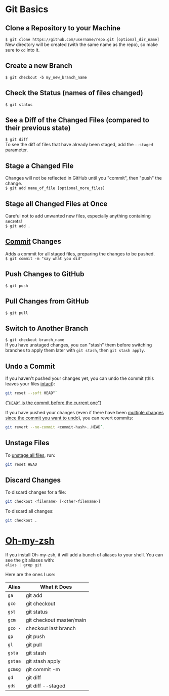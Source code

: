 # Git Basics
## Clone a Repository to your Machine
`$ git clone https://github.com/username/repo.git [optional_dir_name]`  
New directory will be created (with the same name as the repo), so make sure to `cd` into it.

## Create a new Branch
`$ git checkout -b my_new_branch_name`

## Check the Status (names of files changed)
`$ git status`  

## See a Diff of the Changed Files (compared to their previous state)
`$ git diff`  
To see the diff of files that have already been staged, add the `--staged` parameter.

## Stage a Changed File
Changes will not be reflected in GitHub until you "commit", then "push" the change.  
`$ git add name_of_file [optional_more_files]`

## Stage all Changed Files at Once
Careful not to add unwanted new files, especially anything containing secrets!  
`$ git add .`

## [Commit](https://chris.beams.io/posts/git-commit) Changes
Adds a commit for all staged files, preparing the changes to be pushed.  
`$ git commit -m "say what you did"`

## Push Changes to GitHub
`$ git push`

## Pull Changes from GitHub
`$ git pull`

## Switch to Another Branch
`$ git checkout branch_name`  
If you have unstaged changes, you can "stash" them before switching branches to apply them later with `git stash`, then `git stash apply`.

## Undo a Commit
If you haven't pushed your changes yet, you can undo the commit (this leaves your files [intact](https://stackoverflow.com/a/2845739/4151489)):  
```sh
git reset --soft HEAD^`
```
(["`HEAD^` is the commit before the current one"](https://stackoverflow.com/a/2846154/4151489))

If you have pushed your changes (even if there have been [multiple changes since the commit you want to undo](https://stackoverflow.com/a/21718540/4151489)), you can revert commits:
```sh
git revert --no-commit <commit-hash>..HEAD`.
```
## Unstage Files
To [unstage all files](https://stackoverflow.com/a/21396698/4151489), run:
```sh
git reset HEAD
```
## Discard Changes
To discard changes for a file:
```sh
git checkout <filename> [<other-filename>]
```
To discard all changes:
```sh
git checkout . 
```

# [Oh-my-zsh](https://ohmyz.sh/)
If you install Oh-my-zsh, it will add a bunch of aliases to your shell. You can see the git aliases with:  
`alias | grep git`

Here are the ones I use:

Alias | What it Does
-|-
`ga` | git add
`gco` | git checkout
`gst` | git status
`gcm` | git checkout master/main
`gco -` | checkout last branch
`gp` | git push
`gl` | git pull
`gsta` | git stash
`gstaa` | git stash apply
`gcmsg` | git commit -m
`gd` | git diff
`gds` | git diff --staged
